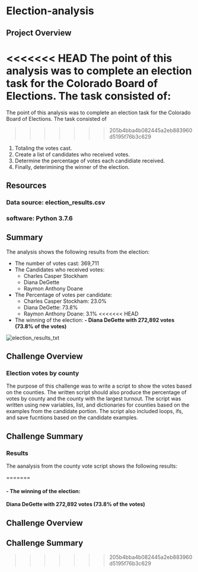 # Election-analysis

## Project Overview

<<<<<<< HEAD
The point of this analysis was to complete an election task for the Colorado Board of Elections. The task consisted of: 
=======
The point of this analysis was to complete an election task for the Colorado Board of Elections. The task consisted of 
>>>>>>> 205b4bba4b082445a2eb883960d5195f76b3c629
 1. Totaling the votes cast.
 2. Create a list of candidates who received votes.
 3. Determine the percentage of votes each candidiate received.
 4. Finally, deterimining the winner of the election.

## Resources
### Data source: election_results.csv
### software: Python 3.7.6

## Summary
The analysis shows the following results from the election:
 - The number of votes cast: 369,711
 - The Candidates who received votes:
    - Charles Casper Stockham
    - Diana DeGette
    - Raymon Anthony Doane
 - The Percentage of votes per candidate:
    - Charles Casper Stockham: 23.0%
    - Diana DeGette: 73.8%
    - Raymon Anthony Doane: 3.1%
<<<<<<< HEAD
 - The winning of the election:
   **- Diana DeGette with 272,892 votes (73.8% of the votes)**

![election_results_txt](https://user-images.githubusercontent.com/105830665/176792068-c04a12bd-4c3d-4be3-9988-4a32a58f4184.png)

## Challenge Overview
### Election votes by county
The purpose of this challenge was to write a script to show the votes based on the counties. The written script should also produce the percentage of votes by county and the county with the largest turnout. 
The script was written using new variables, list, and dictionaries for counties based on the examples from the candidate portion. The script also included loops, ifs, and save fucntions based on the candidate examples. 

## Challenge Summary
### Results
The aanalysis from the county vote script shows the following results:

=======
#### - The winning of the election:
   **Diana DeGette with 272,892 votes (73.8% of the votes)**

## Challenge Overview
## Challenge Summary
>>>>>>> 205b4bba4b082445a2eb883960d5195f76b3c629
